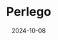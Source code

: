 ---  
layout: startup_page  
title: "Perlego"  
id: "perlego.com"  
permalink: "/perlegoperlego.com10082024/"  
website: "https://www.perlego.com/"  
funding_round: ""  
funding_amount: "$20M"  
investors: "Sir Terry Leahy, ITHAKA, MediaHuis, Raine, KPN Ventures, founders of Kahoot"  
about: "Perlego is a subscription-based digital library offering unlimited access to over one million educational titles. It partners with thousands of publishers to provide a comprehensive catalog of academic, professional, and non-fiction content. The platform aims to make learning more accessible and affordable."  
markets: "Education Technology, EBooks, EdTech, Education, Publishing, Subscription Service"  
hq: "London, England, United Kingdom"  
founded_year: "2016"  
linkedin: "https://www.linkedin.com/company/perlego-com"  
twitter: "https://twitter.com/perlegobooks"  
instagram: ""  
facebook: "https://www.facebook.com/perlegobooks"  
crunchbase: "https://www.crunchbase.com/organization/perlego"  
pitchbook: "https://pitchbook.com/profiles/company/167809-96"  

date_display: "08-Oct-2024"  
date: "2024-10-08"

# SEO Optimization  
meta_title: "Perlego -  Funding ($20M)"  
meta_description: "Perlego, Perlego is a subscription-based digital library offering unlimited access to over one million educational titles. It partners with thousands of publis..."  
meta_keywords: "Perlego, Education Technology, EBooks, EdTech, Education, Publishing, Subscription Service,  funding"  
canonical_url: "https://startup.projectstartups.com/perlegoperlego.com10082024/"  
---